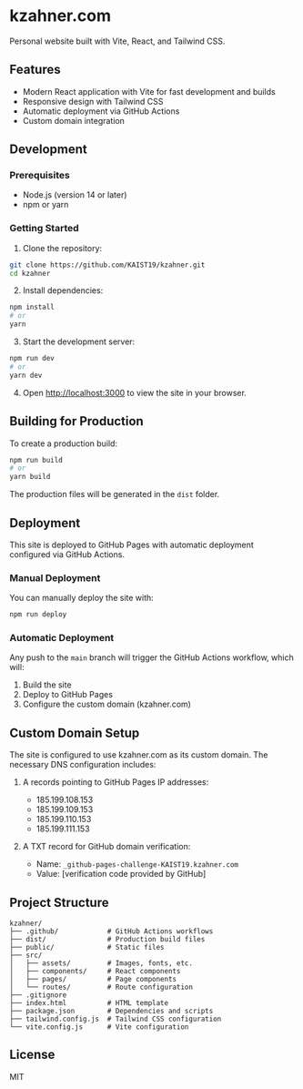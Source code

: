 # kzahner.com

Personal website built with Vite, React, and Tailwind CSS.

## Features

- Modern React application with Vite for fast development and builds
- Responsive design with Tailwind CSS
- Automatic deployment via GitHub Actions
- Custom domain integration

## Development

### Prerequisites

- Node.js (version 14 or later)
- npm or yarn

### Getting Started

1. Clone the repository:
```bash
git clone https://github.com/KAIST19/kzahner.git
cd kzahner
```

2. Install dependencies:
```bash
npm install
# or
yarn
```

3. Start the development server:
```bash
npm run dev
# or
yarn dev
```

4. Open [http://localhost:3000](http://localhost:3000) to view the site in your browser.

## Building for Production

To create a production build:

```bash
npm run build
# or
yarn build
```

The production files will be generated in the `dist` folder.

## Deployment

This site is deployed to GitHub Pages with automatic deployment configured via GitHub Actions.

### Manual Deployment

You can manually deploy the site with:

```bash
npm run deploy
```

### Automatic Deployment

Any push to the `main` branch will trigger the GitHub Actions workflow, which will:
1. Build the site
2. Deploy to GitHub Pages
3. Configure the custom domain (kzahner.com)

## Custom Domain Setup

The site is configured to use kzahner.com as its custom domain. The necessary DNS configuration includes:

1. A records pointing to GitHub Pages IP addresses:
   - 185.199.108.153
   - 185.199.109.153
   - 185.199.110.153
   - 185.199.111.153

2. A TXT record for GitHub domain verification:
   - Name: `_github-pages-challenge-KAIST19.kzahner.com`
   - Value: [verification code provided by GitHub]

## Project Structure

```
kzahner/
├── .github/            # GitHub Actions workflows
├── dist/               # Production build files
├── public/             # Static files
├── src/
│   ├── assets/         # Images, fonts, etc.
│   ├── components/     # React components
│   ├── pages/          # Page components
│   └── routes/         # Route configuration
├── .gitignore
├── index.html          # HTML template
├── package.json        # Dependencies and scripts
├── tailwind.config.js  # Tailwind CSS configuration
└── vite.config.js      # Vite configuration
```

## License

MIT
